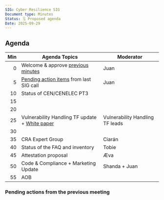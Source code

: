 ```yaml
---
SIG: Cyber Resilience SIG
Document type: Minutes
Status: 🗓️ Proposed agenda
Date: 2025-09-29
---
```


##  Agenda


| Min | Agenda Topics | Moderator |
| --: | ----- | --- |
|   0 | Welcome & approve [previous minutes](https://github.com/orcwg/orcwg/pull/177) | Juan |
|   5 | [Pending action items](#pending-action-items) from last SIG call |  Juan |
|  10 | Status of CEN/CENELEC PT3 | |
|  15 | 
|  20 | 
|  25 | Vulnerability Handling TF update +  [White paper](https://github.com/orcwg/orcwg/pull/150)  | Vulnerability Handling TF leads |
|  30 | | |
|  35 | CRA Expert Group | Ciarán |
|  40 | Status of the FAQ and inventory | Tobie |
|  45 | Attestation proposal | Æva |
|  50 | Code & Compliance + Marketing Update | Shanda + Juan |
|  55 | AOB | |

### Pending actions from the previous meeting
